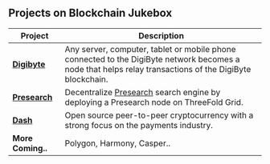 ## Projects on Blockchain Jukebox

| Project                                                   | Description                                                 |
| ----------------------------------------------------- | ------------------------------------------------------- |
| [**Digibyte**](digibyte)  | Any server, computer, tablet or mobile phone connected to the DigiByte network becomes a node that helps relay transactions of the DigiByte blockchain. |
| [**Presearch**](presearch) | Decentralize [Presearch](https://presearch.io) search engine by deploying a Presearch node on ThreeFold Grid. |
| [**Dash**](dash) | Open source peer-to-peer cryptocurrency with a strong focus on the payments industry. |
| **More Coming..** | Polygon, Harmony, Casper.. |